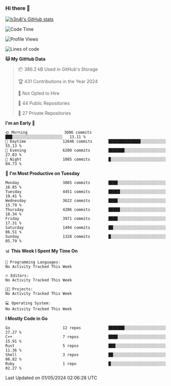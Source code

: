 ### Hi there 👋

[![h3n4l's GitHub stats](https://github-readme-stats.vercel.app/api?username=h3n4l&count_private=true&show_icons=true&theme=radical)](https://github.com/h3n4l/github-readme-stats)

<!--START_SECTION:waka-->
![Code Time](http://img.shields.io/badge/Code%20Time-1%2C866%20hrs%2044%20mins-blue)

![Profile Views](http://img.shields.io/badge/Profile%20Views-0-blue)

![Lines of code](https://img.shields.io/badge/From%20Hello%20World%20I%27ve%20Written-8.4%20million%20lines%20of%20code-blue)

**🐱 My GitHub Data** 

> 📦 386.2 kB Used in GitHub's Storage 
 > 
> 🏆 431 Contributions in the Year 2024
 > 
> 🚫 Not Opted to Hire
 > 
> 📜 44 Public Repositories 
 > 
> 🔑 27 Private Repositories 
 > 
**I'm an Early 🐤** 

```text
🌞 Morning                3006 commits        ███░░░░░░░░░░░░░░░░░░░░░░   13.11 % 
🌆 Daytime                12646 commits       ██████████████░░░░░░░░░░░   55.13 % 
🌃 Evening                6200 commits        ███████░░░░░░░░░░░░░░░░░░   27.03 % 
🌙 Night                  1085 commits        █░░░░░░░░░░░░░░░░░░░░░░░░   04.73 % 
```
📅 **I'm Most Productive on Tuesday** 

```text
Monday                   3865 commits        ████░░░░░░░░░░░░░░░░░░░░░   16.85 % 
Tuesday                  4451 commits        █████░░░░░░░░░░░░░░░░░░░░   19.41 % 
Wednesday                3622 commits        ████░░░░░░░░░░░░░░░░░░░░░   15.79 % 
Thursday                 4206 commits        █████░░░░░░░░░░░░░░░░░░░░   18.34 % 
Friday                   3971 commits        ████░░░░░░░░░░░░░░░░░░░░░   17.31 % 
Saturday                 1494 commits        ██░░░░░░░░░░░░░░░░░░░░░░░   06.51 % 
Sunday                   1328 commits        █░░░░░░░░░░░░░░░░░░░░░░░░   05.79 % 
```


📊 **This Week I Spent My Time On** 

```text
💬 Programming Languages: 
No Activity Tracked This Week

🔥 Editors: 
No Activity Tracked This Week

🐱‍💻 Projects: 
No Activity Tracked This Week

💻 Operating System: 
No Activity Tracked This Week
```

**I Mostly Code in Go** 

```text
Go                       12 repos            ███████░░░░░░░░░░░░░░░░░░   27.27 % 
C++                      7 repos             ████░░░░░░░░░░░░░░░░░░░░░   15.91 % 
Rust                     5 repos             ███░░░░░░░░░░░░░░░░░░░░░░   11.36 % 
Shell                    3 repos             ██░░░░░░░░░░░░░░░░░░░░░░░   06.82 % 
Ruby                     1 repo              █░░░░░░░░░░░░░░░░░░░░░░░░   02.27 % 
```




 Last Updated on 01/05/2024 02:06:28 UTC
<!--END_SECTION:waka-->

